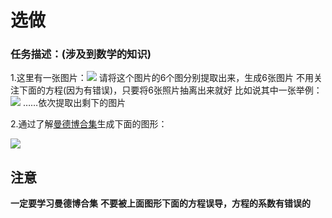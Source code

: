 # **选做**

### 任务描述：(涉及到数学的知识)
1.这里有一张图片：![](https://github.com/megumi-ovo/openCV-Homework/blob/master/Julia.jpg?raw=true)
请将这个图片的6个图分别提取出来，生成6张图片
不用关注下面的方程(因为有错误)，只要将6张照片抽离出来就好
比如说其中一张举例：
![](https://github.com/megumi-ovo/openCV-Homework/blob/master/Julia/Julia1.jpg?raw=true)
……依次提取出剩下的图片

2.通过了解[曼德博合集](https://zh.wikipedia.org/wiki/%E6%9B%BC%E5%BE%B7%E5%8D%9A%E9%9B%86%E5%90%88)生成下面的图形：

![](https://github.com/megumi-ovo/openCV-Homework/blob/master/Mandelbrot.jpg?raw=true)
## 注意
**一定要学习曼德博合集**
**不要被上面图形下面的方程误导，方程的系数有错误的**